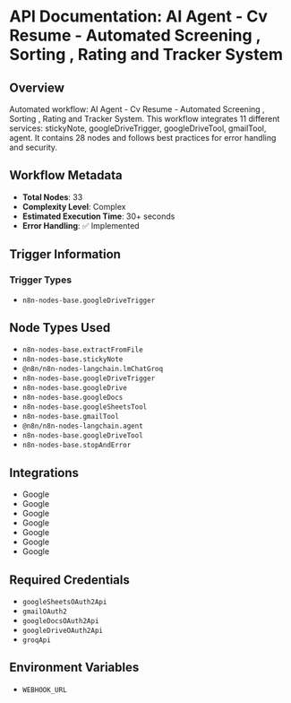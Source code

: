 # API Documentation: AI Agent - Cv Resume - Automated Screening , Sorting , Rating and Tracker System

## Overview
Automated workflow: AI Agent - Cv Resume - Automated Screening , Sorting , Rating and Tracker System. This workflow integrates 11 different services: stickyNote, googleDriveTrigger, googleDriveTool, gmailTool, agent. It contains 28 nodes and follows best practices for error handling and security.

## Workflow Metadata
- **Total Nodes**: 33
- **Complexity Level**: Complex
- **Estimated Execution Time**: 30+ seconds
- **Error Handling**: ✅ Implemented

## Trigger Information
### Trigger Types
- `n8n-nodes-base.googleDriveTrigger`

## Node Types Used
- `n8n-nodes-base.extractFromFile`
- `n8n-nodes-base.stickyNote`
- `@n8n/n8n-nodes-langchain.lmChatGroq`
- `n8n-nodes-base.googleDriveTrigger`
- `n8n-nodes-base.googleDrive`
- `n8n-nodes-base.googleDocs`
- `n8n-nodes-base.googleSheetsTool`
- `n8n-nodes-base.gmailTool`
- `@n8n/n8n-nodes-langchain.agent`
- `n8n-nodes-base.googleDriveTool`
- `n8n-nodes-base.stopAndError`

## Integrations
- Google
- Google
- Google
- Google
- Google
- Google
- Google

## Required Credentials
- `googleSheetsOAuth2Api`
- `gmailOAuth2`
- `googleDocsOAuth2Api`
- `googleDriveOAuth2Api`
- `groqApi`

## Environment Variables
- `WEBHOOK_URL`
